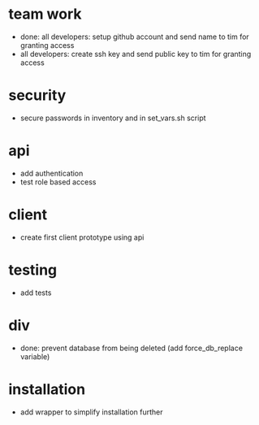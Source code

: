 
# team work

- done: all developers: setup github account and send name to tim for granting access
- all developers: create ssh key and send public key to tim for granting access

# security

- secure passwords in inventory and in set_vars.sh script

# api

- add authentication
- test role based access

# client

- create first client prototype using api

# testing

- add tests

# div

- done: prevent database from being deleted (add force_db_replace variable)

# installation

- add wrapper to simplify installation further
